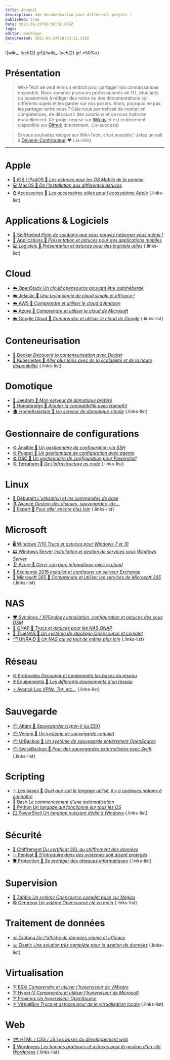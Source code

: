 ```yaml
---
title: Accueil
description: Une documentation pour différents projets !
published: true
date: 2021-06-15T06:56:02.679Z
tags: 
editor: markdown
dateCreated: 2021-05-24T10:33:11.318Z
---
```


![wiki_-_tech_(2).gif](/wiki_-_tech_(2).gif =50%x)

# Présentation
> Wiki-Tech se veut être un endroit pour partager nos connaissances ensemble. 
Nous sommes plusieurs professionnels de l’IT, étudiants ou passionnés à rédiger des notes ou des documentations sur différents sujets et les garder sur nos postes. Alors, pourquoi ne pas les partager entre nous ? Cela nous permettrait de monter en compétences, de découvrir des solutions et de nous instruire mutuellement.
Ce projet repose sur [Wiki.js](https://js.wiki) et est entièrement disponible sur [Github](https://github.com/PAPAMICA/Wiki-Tech.io) directement. 
{.is-success}


> Si vous souhaitez rédiger sur Wiki-Tech, c'est possible ! Jetez un oeil à [Devenir-Contributeur](/README) ❤️
{.is-info}

 ---
 
 # Apple
- [📱 iOS / iPadOS 🚧 *Les astuces pour les OS Mobile de la pomme*](/Apple#ios-ipados)
- [💻 MacOS 🚧 *De l'installation aux différentes astuces*](/Apple#macos)
- [⌚ Accessoires 🚧 *Les accessoires utiles pour l'écosystème Apple*](/Apple#accessoires)
{.links-list}

# Applications & Logiciels
- [💙 SelfHosted *Plein de solutions que vous pouvez héberger vous même !*](/SelfHosted)
- [📱 Applications 🚧 *Présentation et astuces pour des applications mobiles*](/Applications)
- [💻 Logiciels 🚧 *Présentation et astuces pour des logiciels utiles*](/Logiciels)
{.links-list}

 
 # Cloud
- [☁️ OpenStack *Un cloud opensource pouvant être autohébergé*](/Cloud#openstack)
- [☁️ Jelastic 🚧 *Une technologie de cloud simple et efficace !*](/Cloud#jelastic)
- [☁️ AWS 🚧 *Comprendre et utiliser le cloud d'Amazon*](/Cloud#aws)
- [☁️ Azure 🚧 *Comprendre et utiliser le cloud de Microsoft*](/Cloud#azure-cloud)
- [☁️ Google Cloud 🚧 *Comprendre et utiliser le cloud de Google*](/Cloud#google-cloud)
{.links-list}

 # Conteneurisation
 - [🐳 Docker *Découvrir la conteneurisation avec Docker*](/Conteneurisation#docker)
 - [💠 Kubernetes 🚧 *Aller plus loins avec de la scalabilité et de la haute disponibilité*](/Conteneurisation#kubernetes) 
{.links-list}

# Domotique
- [🦕 Jeedom 🚧 *Mon serveur de domotique préféré*](/Domotique#jeedom)
- [🍎 Homebridge 🚧 *Ajouter la compatibilité avec HomeKit*](/Domotique#homebridge)
- [🏠 HomeAssistant 🚧 *Un serveur de domotique simple*](/Domotique#homeassistant)
{.links-list}

# Gestionnaire de configurations
- [⚙️ Ansible 🚧 *Un gestionnaire de configuration via SSH*](/Configuration#ansible)
- [⚙️ Puppet 🚧 *Un gestionnaire de configuration avec agents*](/Configuration#puppet)
- [⚙️ DSC 🚧 *Un gestionnaire de configuration pour Powershell*](/Configuration#dsc)
- [⚙️ Terraform 🚧 *De l'infrastructure as code*](/Configuration#terraform)
{.links-list}
 
# Linux
- [🧪 Débutant *L'utilisation et les commandes de base*](/Linux#débutant)
- [⚗️ Avancé *Gestion des disques, sauvegardes, etc...*](/Linux#avancé)
- [🧬 Expert 🚧 *Pour aller encore plus loin*](/Linux#expert)
{.links-list}

# Microsoft
- [🖥️ Windows 7/10 *Trucs et astuces pour Windows 7 et 10*](/Microsoft#windows-7-10)
- [📟 Windows Server *Installation et gestion de services sous Windows Server*](/Microsoft#windowsserver)
- [🗜️ Azure 🚧 *Gérer son parc infomatique avec le cloud*](/Microsoft#azure)
- [📧 Exchange 2016 *Installer et configurer un serveur Exchange*](/Microsoft#exchange-2016)
- [📌 Microsoft 365 🚧 *Comprendre et utiliser les services de Microsoft 365*](/Microsoft#microsoft-365)
{.links-list}

# NAS
- [❤️ Synology / XPEnology *Installation, configuration et astuces des sous DSM*](/NAS#synology)
- [📁 QNAP 🚧 *Trucs et astuces pour les NAS QNAP*](/NAS#qnap)
- [📂 TrueNAS 🚧 *Un système de stockage Opensource et complet*](/NAS#truenas)
- [🗂️ UNRAID 🚧 *Un NAS qui va tout de même plus loin*](/NAS#unraid)
{.links-list}

# Réseau
- [🌐 Protocoles *Découvrir et comprendre les bases du réseau*](/Réseau#protocoles)
- [🖲️ Equipements 🚧 *Les différents équipements d'un réseau*](/Réseau#equipements)
- [⭐ Avancé *Les VPNs, Tor, etc...*](/Réseau#avancé)
{.links-list}

# Sauvegarde
- [📦 Altaro 🚧 *Sauvegarder Hyper-V ou ESXi*](/Sauvegarde#altaro)
- [📦 Veeam 🚧 *Un système de sauvegarde complet*](/Sauvegarde#veeam)
- [📦 UrBackup 🚧 *Un système de sauvegarde entièrement OpenSource*](/Sauvegarde#urbackup)
- [📦 SwissBackup 🚧 *Pour des sauvegardes externalisées avec Swift*](/Sauvegarde#swissbackup)
{.links-list}

# Scripting
- [✨ Les bases 🚧 *Quel que soit le langage utilisé, il y a quelques notions à connaitre*](/Scripting#base)
- [🐧 Bash *Le commencement d'une automatisation*](/Scripting#bash)
- [🐍 Python *Un langage qui fonctionne sur tous les OS*](/Scripting#python)
- [🪟 PowerShell *Un langage puissant dédié à Windows*](/Scripting#powershell)
{.links-list}

# Sécurité
- [🔑 Chiffrement *Du certificat SSL au chiffrement des données*](/Sécurité#chiffrement)
- [💥 Pentest 🚧 *S'introduire dans des systèmes soit disant protégés*](/Sécurité#pentest)
- [🛡️ Protection 🚧 *Se protéger des attaques informatiques*](/Sécurité#protection)
{.links-list}

# Supervision
- [💢 Zabbix *Un sytème Opensource complet basé sur Nagios*](/Supervision#zabbix)
- [©️ Centreon *Un sytème Opensource clé en main*](/Supervision#centreon)
{.links-list}

# Traitement de données
- [📊 Grafana *De l"affiche de données simple et efficace*](/Données#grafana)
- [📊 Elastic *Une solution très complète pour la gestion de données*](/Données#elastic)
{.links-list}

# Virtualisation
- [➰ ESXi *Comprendre et utiliser l'hyperviseur de VMware*](/Virtualisation#vmware-esxi)
- [➰ Hyper-V *Comprendre et utiliser l'hyperviseur de Microsoft*](/Virtualisation#hyper-v)
- [➰ Proxmox *Un hyperviseur OpenSource*](/Virtualisation#proxmox)
- [➰ VirtualBox *Trucs et astuces pour de la virtualisation locale*](/Virtualisation#virtualbox)
{.links-list}

# Web
- [🗺️ HTML / CSS / JS *Les bases du développement web*](/Web#html-css-js)
- [💎 Wordpress *Les bonnes pratiques et astuces pour la gestion d'un site Wordpress*](/Web#wordpress)
{.links-list}